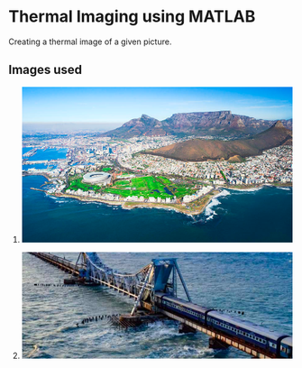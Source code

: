 # Thermal Imaging using MATLAB
Creating a thermal image of a given picture.
## Images used 
1) ![image used](https://github.com/souvik0306/Thermal-imaging-using-MATLAB/blob/master/thermal_image.png?raw=true)

2) ![image used](https://github.com/souvik0306/Thermal-imaging-using-MATLAB/blob/master/thermal_image_copy_6.png?raw=true)
